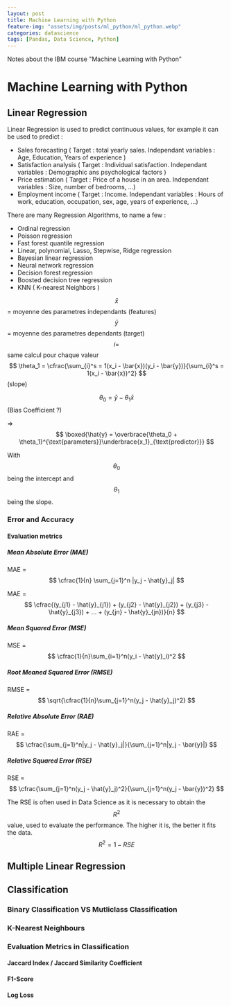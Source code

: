 ```yaml
---
layout: post
title: Machine Learning with Python
feature-img: "assets/img/posts/ml_python/ml_python.webp"
categories: datascience
tags: [Pandas, Data Science, Python]
---
```


Notes about the IBM course "Machine Learning with Python"

# Machine Learning with Python

## Linear Regression
Linear Regression is used to predict continuous values, for example it can be used to predict :
* Sales forecasting ( Target : total yearly sales. Independant variables : Age, Education, Years of experience )
* Satisfaction analysis ( Target : Individual satisfaction. Independant variables : Demographic ans psychological factors )
* Price estimation ( Target : Price of a house in an area. Independant variables : Size, number of bedrooms, ...)
* Employment income ( Target : Income. Independant variables : Hours of work, education, occupation, sex, age, years of experience, ...)

There are many Regression Algorithms, to name a few :
* Ordinal regression
* Poisson regression
* Fast forest quantile regression
* Linear, polynomial, Lasso, Stepwise, Ridge regression
* Bayesian linear regression
* Neural network regression
* Decision forest regression
* Boosted decision tree regression
* KNN ( K-nearest Neighbors )

$$ \bar{x} $$ = moyenne des parametres independants (features)  
$$ \bar{y} $$ = moyenne des parametres dependants (target)  
$$ i = $$ same calcul pour chaque valeur  
$$ \theta_1 = \cfrac{\sum_{i}^s = 1(x_i - \bar{x})(y_i - \bar{y})}{\sum_{i}^s = 1(x_i - \bar{x})^2}  $$  (slope)
  
$$ \theta_0 = \bar{y} - \theta_1\bar{x} $$ (Bias Coefficient ?)  
  
=> $$ \boxed{\hat{y} = \overbrace{\theta_0 + \theta_1}^{\text{parameters}}\underbrace{x_1}_{\text{predictor}}} $$  
  
With $$ \theta_0 $$ being the intercept and $$ \theta_1 $$ being the slope.  

### Error and Accuracy
#### Evaluation metrics
##### Mean Absolute Error (MAE)
MAE = $$ \cfrac{1}{n} \sum_{j=1}^n |y_j - \hat{y}_j| $$  
  
MAE = $$ \cfrac{(y_{j1} - \hat{y}_{j1}) + (y_{j2} - \hat{y}_{j2}) + (y_{j3} - \hat{y}_{j3}) + ... + (y_{jn} - \hat{y}_{jn})}{n} $$
##### Mean Squared Error (MSE)
MSE = $$ \cfrac{1}{n}\sum_{i=1}^n(y_i - \hat{y}_i)^2 $$

##### Root Meaned Squared Error (RMSE)
RMSE = $$ \sqrt{\cfrac{1}{n}\sum_{j=1}^n(y_j - \hat{y}_j)^2} $$
##### Relative Absolute Error (RAE)
RAE = $$ \cfrac{\sum_{j=1}^n|y_j - \hat{y}_j|}{\sum_{j=1}^n|y_j - \bar{y}|} $$
##### Relative Squared Error (RSE)
RSE = $$ \cfrac{\sum_{j=1}^n(y_j - \hat{y}_j)^2}{\sum_{j=1}^n(y_j - \bar{y})^2} $$  
  
The RSE is often used in Data Science as it is necessary to obtain the $$ R^2 $$ value, used to evaluate the performance. The higher it is, the better it fits the data.  
$$ R^2 = 1 - RSE $$

## Multiple Linear Regression


## Classification

### Binary Classification VS Mutliclass Classification

### K-Nearest Neighbours

### Evaluation Metrics in Classification
#### Jaccard Index / Jaccard Similarity Coefficient
#### F1-Score
#### Log Loss
